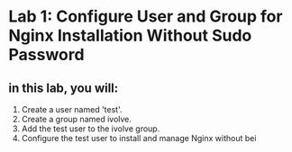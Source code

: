 # Lab 1: Configure User and Group for Nginx Installation Without Sudo Password
## in this lab, you will:
1. Create a user named 'test'.
2. Create a group named ivolve.
3. Add the test user to the ivolve group.
4. Configure the test user to install and manage Nginx without bei
